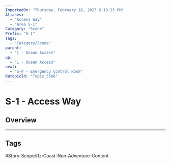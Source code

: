 ```yaml
---
ImportedOn: "Thursday, February 16, 2023 6:10:23 PM"
Aliases:
  - "Access Way"
  - "Area S-1"
Category: "Scene"
Prefix: "S-1"
Tags:
  - "Category/Scene"
parent:
  - "1 - Ocean Access"
up:
  - "1 - Ocean Access"
next:
  - "S-4 - Emergency Control Room"
RWtopicId: "Topic_5566"
---
```

# S-1 - Access Way
## Overview

---
## Tags
#Story-Scope/RzrCoast-Non-Adventure-Content


